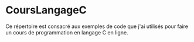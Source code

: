 # CoursLangageC
Ce répertoire est consacré aux exemples de code que j'ai utilisés pour faire un cours de programmation en langage C en ligne.
